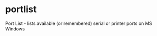 portlist
========

Port List - lists available (or remembered) serial or printer ports on MS Windows
